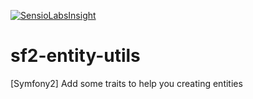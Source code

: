 [![SensioLabsInsight](https://insight.sensiolabs.com/projects/0098ee02-6361-438d-a219-120ade5040ac/big.png)](https://insight.sensiolabs.com/projects/0098ee02-6361-438d-a219-120ade5040ac)
# sf2-entity-utils
[Symfony2] Add some traits to help you creating entities
